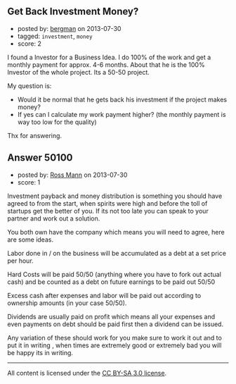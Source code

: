 ## Get Back Investment Money?

- posted by: [bergman](https://stackexchange.com/users/-1/27229-bergman) on 2013-07-30
- tagged: `investment`, `money`
- score: 2

I found a Investor for a Business Idea.
I do 100% of the work and get a monthly payment for approx. 4-6 months.
About that he is the 100% Investor of the whole project.
Its a 50-50 project.

My question is:
- Would it be normal that he gets back his investment if the project makes money?
- If yes can I calculate my work payment higher? (the monthly payment is way too low for the quality)

Thx for answering.




## Answer 50100

- posted by: [Ross Mann](https://stackexchange.com/users/-1/27113-ross-mann) on 2013-07-30
- score: 1

Investment payback and money distribution is something you should have agreed to from the start, when spirits were high and before the toll of startups get the better of you. 
If its not too late you can speak to your partner and work out a solution.

You both own have the company which means you will need to agree, here are some ideas.

Labor done in / on the business will be accumulated as a debt at a set price per hour.

Hard Costs will be paid 50/50 (anything where you have to fork out actual cash) and be counted as a debt on future earnings to be paid out 50/50

Excess cash after expenses and labor will be paid out according to ownership amounts (in your case 50/50). 

Dividends are usually paid on profit which means all your expenses and even payments on debt should be paid first then a dividend can be issued.

Any variation of these should work for you make sure to work it out and to put it in writing , when times are extremely good or extremely bad you will be happy its in writing.



---

All content is licensed under the [CC BY-SA 3.0 license](https://creativecommons.org/licenses/by-sa/3.0/).
